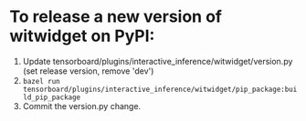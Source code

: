 # To release a new version of witwidget on PyPI:
 
1. Update tensorboard/plugins/interactive_inference/witwidget/version.py (set release version, remove 'dev')
2. `bazel run tensorboard/plugins/interactive_inference/witwidget/pip_package:build_pip_package`
3. Commit the version.py change.
